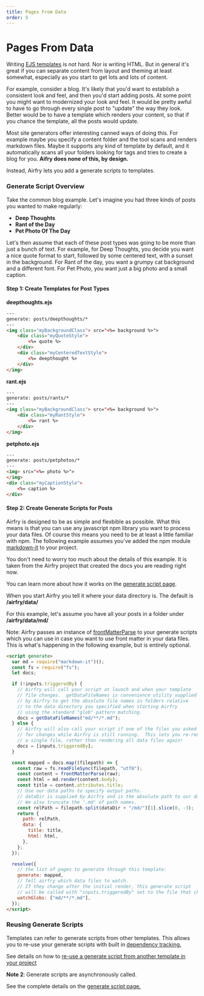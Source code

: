 ```yaml
---
title: Pages From Data
order: 5
---
```


# Pages From Data

Writing [EJS templates](https://ejs.co/) is not hard. Nor is writing HTML. But in general it's great if you can separate content from layout and theming at least somewhat, especially as you start to get lots and lots of content.

For example, consider a blog. It's likely that you'd want to estabilsh a consistent look and feel, and then you'd start adding posts. At some point you might want to modernized your look and feel. It would be pretty awful to have to go through every single post to "update" the way they look. Better would be to have a template which renders your content, so that if you chance the template, all the posts would update.

Most site generators offer interesting canned ways of doing this. For example maybe you specify a content folder and the tool scans and renders markdown files. Maybe it supports any kind of template by default, and it automatically scans all your folders looking for tags and tries to create a blog for you. **Aifry does none of this, by design.**

Instead, Airfry lets you add a generate scripts to templates.

### Generate Script Overview

Take the common blog example. Let's imagine you had three kinds of posts you wanted to make regularly:

- **Deep Thoughts**
- **Rant of the Day**
- **Pet Photo Of The Day**

Let's then assume that each of these post types was going to be more than just a bunch of text. For example, for Deep Thoughts, you decide you want a nice quote format to start, followed by some centered text, with a sunset in the background. For Rant of the day, you want a grumpy cat background and a different font. For Pet Photo, you want just a big photo and a small caption.

#### Step 1: Create Templates for Post Types

**deepthoughts.ejs**

```html
---
generate: posts/deepthoughts/*
---
<img class="myBackgroundClass"> src="<%= background %>">
	<div class="myQuoteStyle">
		<%= quote %>
	</div>
	<div class="myCenteredTextStyle">
		<%= deepthought %>
	</div>
</img>
```

**rant.ejs**

```html
---
generate: posts/rants/*
---
<img class="myBackgroundClass"> src="<%= background %>">
	<div class="myRantStyle">
		<%= rant %>
	</div>
</img>
```

**petphoto.ejs**

```html
---
generate: posts/petphotos/*
---
<img> src="<%= photo %>">
</img>
<div class="myCaptionStyle">
	<%= caption %>
</div>
```

#### Step 2: Create Generate Scripts for Posts

Airfry is designed to be as simple and flexbible as possible. What this means is that you can use any javascript npm library you want to process your data files. Of course this means you need to be at least a little familiar with npm. The following example assumes you've added the npm module [markdown-it](https://github.com/markdown-it/markdown-it) to your project.

You don't need to worry too much about the details of this example. It is taken from the Airfry project that created the docs you are reading right now.

You can learn more about how it works on the [generate script page](/templates/generateScript/).

When you start Airfry you tell it where your data directory is. The default is **/airfry/data/**

For this example, let's assume you have all your posts in a folder under **/airfry/data/md/**

Note: Airfry passes an instance of [frontMatterParse](https://github.com/jxson/front-matter) to your generate scripts which you can use in case you want to use front matter in your data files. This is what's happening in the following example, but is entirely optional.

```html
<script generate>
  var md = require("markdown-it")();
  const fs = require("fs");
  let docs;

  if (!inputs.triggeredBy) {
    // Airfry will call your script at launch and when your template
    // file changes.  getDataFileNames is convenience utility supplied
    // by Airfry to get the absolute file names in folders relative
    // to the data directory you specified when starting Airfry
    // using the standard "glob" pattern matching.
    docs = getDataFileNames("md/**/*.md");
  } else {
    // Airfry will also call your script if one of the files you asked
    // for changes while Airfry is still running.  This lets you re-render
    // a single file, rather than rendering all data files again!
    docs = [inputs.triggeredBy];
  }

  const mapped = docs.map((filepath) => {
    const raw = fs.readFileSync(filepath, "utf8");
    const content = frontMatterParse(raw);
    const html = md.render(content.body);
    const title = content.attributes.title;
    // Use our data paths to specify output paths.
    // dataDir is supplied by Airfry and is the absolute path to our data dir
    // We also truncate the '.md' of path names.
    const relPath = filepath.split(dataDir + "/md/")[1].slice(0, -3);
    return {
      path: relPath,
      data: {
        title: title,
        html: html,
      },
    };
  });

  resolve({
    // the list of pages to generate through this template:
    generate: mapped,
    // Tell airfry which data files to watch.
    // If they change after the initial render, this generate script
    // will be called with "inputs.triggeredBy" set to the file that changed.
    watchGlobs: ["md/**/*.md"],
  });
</script>
```

### Reusing Generate Scripts

Templates can refer to generate scripts from other templates. This allows you to re-use your generate scripts with built in [dependency tracking.](/performance/dependencyTracking/)

See details on how to [re-use a generate script from another template in your project](/templates/generateScript)

**Note 2**: Generate scripts are asynchronously called.

See the complete details on the [generate script page.](/templates/generateScript/)
